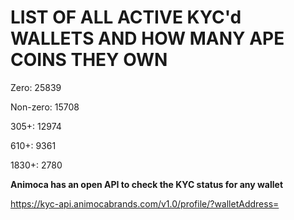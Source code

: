 # LIST OF ALL ACTIVE KYC'd WALLETS AND HOW MANY APE COINS THEY OWN

Zero: 25839

Non-zero: 15708

305+: 12974

610+: 9361

1830+: 2780

**Animoca has an open API to check the KYC status for any wallet**

https://kyc-api.animocabrands.com/v1.0/profile/?walletAddress=
